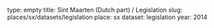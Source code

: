 type: empty
title: Sint Maarten (Dutch part) / Legislation
slug: places/sx/datasets/legislation
place: sx
dataset: legislation
year: 2014
